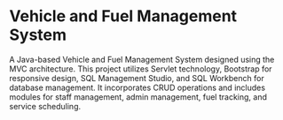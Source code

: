 # Vehicle and Fuel Management System 

A Java-based Vehicle and Fuel Management System designed using the MVC architecture. This project utilizes Servlet technology, Bootstrap for responsive design, SQL Management Studio, and SQL Workbench for database management. It incorporates CRUD operations and includes modules for staff management, admin management, fuel tracking, and service scheduling.
